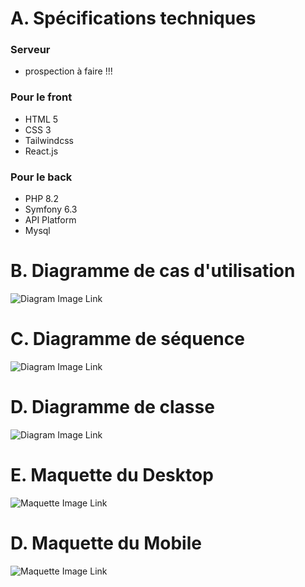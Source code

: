 # A. Spécifications techniques

### Serveur

* prospection à faire !!!

### Pour le front

* HTML 5
* CSS 3
* Tailwindcss
* React.js

### Pour le back

* PHP 8.2
* Symfony 6.3
* API Platform
* Mysql

# B. Diagramme de cas d'utilisation 

![Diagram Image Link](diagrammes/diagramUseCase.png)

# C. Diagramme de séquence

![Diagram Image Link](diagrammes/diagramSequence.png)

# D. Diagramme de classe

![Diagram Image Link](diagrammes/diagramClass.png)

# E. Maquette du Desktop

![Maquette Image Link](maquettes/garageVParrot-Desktop.png)

# D. Maquette du Mobile

![Maquette Image Link](maquettes/garageVParrot-Mobile.png)
